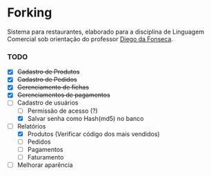 # Forking

Sistema para restaurantes, elaborado para a disciplina de Linguagem Comercial sob orientação do professor [Diego da Fonseca](https://github.com/diegofonseca).

### TODO

- [x] ~~Cadastro de Produtos~~
- [x] ~~Cadastro de Pedidos~~
- [x] ~~Gerenciamento de fichas~~
- [x] ~~Gerenciamentos de pagamentos~~
- [ ] Cadastro de usuários
	- [ ] Permissão de acesso (?)
	- [X] Salvar senha como Hash(md5) no banco
- [ ] Relatórios
    - [x] Produtos (Verificar código dos mais vendidos)
    - [ ] Pedidos
    - [ ] Pagamentos
    - [ ] Faturamento
- [ ] Melhorar aparência
